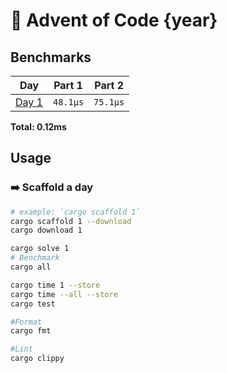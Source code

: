 # 🎄 Advent of Code {year}

<!--- advent_readme_stars table --->

<!--- benchmarking table --->
## Benchmarks

| Day | Part 1 | Part 2 |
| :---: | :---: | :---:  |
| [Day 1](./src/bin/01.rs) | `48.1µs` | `75.1µs` |

**Total: 0.12ms**
<!--- benchmarking table --->
## Usage
### ➡️ Scaffold a day

```sh
# example: `cargo scaffold 1`
cargo scaffold 1 --download
cargo download 1

cargo solve 1
# Benchmark
cargo all

cargo time 1 --store
cargo time --all --store
cargo test

#Format
cargo fmt

#Lint
cargo clippy
```
